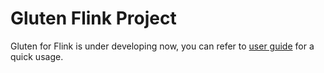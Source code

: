 # Gluten Flink Project
Gluten for Flink is under developing now, you can refer to [user guide](../docs/get-started/Flink.md) for a quick usage.